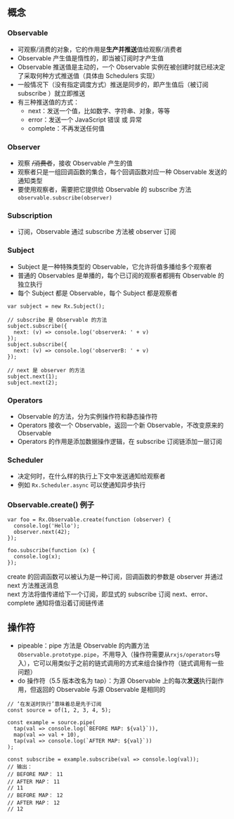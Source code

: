 ## 概念
### Observable
- 可观察/消费的对象，它的作用是**生产并推送**值给观察/消费者
- Observable 产生值是惰性的，即当被订阅时才产生值
- Observable 推送值是主动的，一个 Observable 实例在被创建时就已经决定了采取何种方式推送值（具体由 Schedulers 实现）
- 一般情况下（没有指定调度方式）推送是同步的，即产生值后（被订阅 subscribe ）就立即推送
- 有三种推送值的方式：
  - next：发送一个值，比如数字、字符串、对象，等等
  - error：发送一个 JavaScript 错误 或 异常
  - complete：不再发送任何值
  
  
### Observer
- 观察 ~~/消费者~~，接收 Observable 产生的值
- 观察者只是一组回调函数的集合，每个回调函数对应一种 Observable 发送的通知类型
- 要使用观察者，需要把它提供给 Observable 的 subscribe 方法 `observable.subscribe(observer)`

### Subscription
- 订阅，Observable 通过 subscribe 方法被 observer 订阅

### Subject
- Subject 是一种特殊类型的 Observable，它允许将值多播给多个观察者
- 普通的 Observables 是单播的，每个已订阅的观察者都拥有 Observable 的独立执行
- 每个 Subject 都是 Observable，每个 Subject 都是观察者
```
var subject = new Rx.Subject();

// subscribe 是 Observable 的方法
subject.subscribe({
  next: (v) => console.log('observerA: ' + v)
});
subject.subscribe({
  next: (v) => console.log('observerB: ' + v)
});

// next 是 observer 的方法
subject.next(1);
subject.next(2);
```

### Operators
- Observable 的方法，分为实例操作符和静态操作符
- Operators 接收一个 Observable，返回一个新 Observable，不改变原来的 Observable
- Operators 的作用是添加数据操作逻辑，在 subscribe 订阅链添加一层订阅


### Scheduler
- 决定何时，在什么样的执行上下文中发送通知给观察者
- 例如 `Rx.Scheduler.async` 可以使通知异步执行


### Observable.create() 例子
```
var foo = Rx.Observable.create(function (observer) {
  console.log('Hello');
  observer.next(42);
});

foo.subscribe(function (x) {
  console.log(x);
});
```
create 的回调函数可以被认为是一种订阅，回调函数的参数是 observer 并通过 next 方法推送消息  
next 方法将值传递给下一个订阅，即显式的 subscribe 订阅
next、error、complete 通知将值沿着订阅链传递




## 操作符
- pipeable：pipe 方法是 Observable 的内置方法 `Observable.prototype.pipe`，不用导入（操作符需要从`rxjs/operators`导入），它可以用类似于之前的链式调用的方式来组合操作符（链式调用有一些问题）
- do 操作符（5.5 版本改名为 tap）：为源 Observable 上的每次**发送**执行副作用，但返回的 Observable 与源 Observable 是相同的
```
// ‘在发送时执行’意味着总是先于订阅
const source = of(1, 2, 3, 4, 5);

const example = source.pipe(
  tap(val => console.log(`BEFORE MAP: ${val}`)),
  map(val => val + 10),
  tap(val => console.log(`AFTER MAP: ${val}`))
);

const subscribe = example.subscribe(val => console.log(val));
// 输出：
// BEFORE MAP： 11
// AFTER MAP： 11
// 11
// BEFORE MAP： 12
// AFTER MAP： 12
// 12
```
